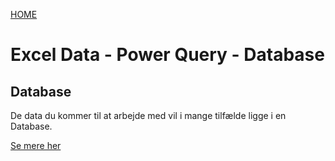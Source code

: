[HOME](../README.md)
# Excel Data - Power Query - Database

## Database
De data du kommer til at arbejde med vil i mange tilfælde ligge i en Database.

[Se mere her](./database.md)